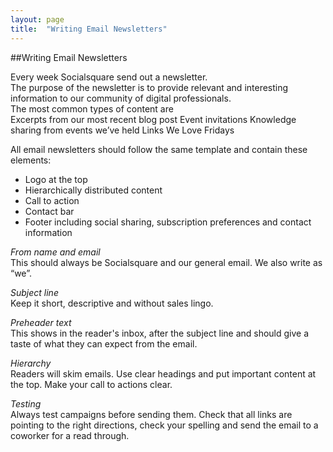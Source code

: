 ```yaml
---
layout: page
title:  "Writing Email Newsletters"
---
```


##Writing Email Newsletters

Every week Socialsquare send out a newsletter.  
The purpose of the newsletter is to provide relevant and interesting information to our community of digital professionals.  
The most common types of content are    
Excerpts from our most recent blog post
Event invitations
Knowledge sharing from events we’ve held
Links We Love Fridays

All email newsletters should follow the same template and contain these elements:  
- Logo at the top
- Hierarchically distributed content
- Call to action
- Contact bar
- Footer including social sharing, subscription preferences and contact information

*From name and email*  
This should always be Socialsquare and our general email. We also write as “we”.

*Subject line*  
Keep it short, descriptive and without sales lingo.

*Preheader text*  
This shows in the reader's inbox, after the subject line and should give a taste of what they can expect from the email.

*Hierarchy*  
Readers will skim emails. Use clear headings and put important content at the top. Make your call to actions clear. 

*Testing*  
Always test campaigns before sending them. Check that all links are pointing to the right directions, check your spelling and send the email to a coworker for a read through. 
